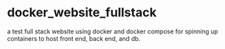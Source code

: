 # docker_website_fullstack
a test full stack website using docker and docker compose for spinning up containers to host front end, back end, and db.
